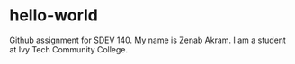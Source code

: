 # hello-world
Github assignment for SDEV 140.
My name is Zenab Akram. I am a student at Ivy Tech Community College.
